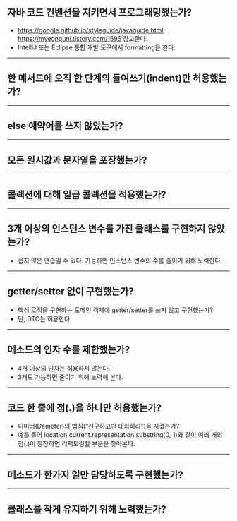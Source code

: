 ## 자바 코드 컨벤션을 지키면서 프로그래밍했는가?
* https://google.github.io/styleguide/javaguide.html, https://myeonguni.tistory.com/1596 참고한다.
* IntelliJ 또는 Eclipse 통합 개발 도구에서 formatting을 한다.

---
## 한 메서드에 오직 한 단계의 들여쓰기(indent)만 허용했는가?

---
## else 예약어를 쓰지 않았는가?

---
## 모든 원시값과 문자열을 포장했는가?

---
## 콜렉션에 대해 일급 콜렉션을 적용했는가?

---
## 3개 이상의 인스턴스 변수를 가진 클래스를 구현하지 않았는가?
* 쉽지 않은 연습일 수 있다. 가능하면 인스턴스 변수의 수를 줄이기 위해 노력한다.

---
## getter/setter 없이 구현했는가?
* 핵심 로직을 구현하는 도메인 객체에 getter/setter를 쓰지 않고 구현했는가?
* 단, DTO는 허용한다.

---
## 메소드의 인자 수를 제한했는가? 
* 4개 이상의 인자는 허용하지 않는다.
* 3개도 가능하면 줄이기 위해 노력해 본다.

---
## 코드 한 줄에 점(.)을 하나만 허용했는가?
* 디미터(Demeter)의 법칙(“친구하고만 대화하라”)을 지켰는가?
* 예를 들어 location.current.representation.substring(0, 1)와 같이 여러 개의 점(.)이 등장하면 리팩토링할 부분을 찾아본다.

---
## 메소드가 한가지 일만 담당하도록 구현했는가?

---
## 클래스를 작게 유지하기 위해 노력했는가?